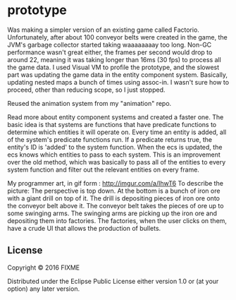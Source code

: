 # prototype

Was making a simpler version of an existing game called Factorio.
Unfortunately, after about 100 conveyor belts were created in the game, the JVM's garbage collector started taking waaaaaaaay too long.
Non-GC performance wasn't great either, the frames per second would drop to around 22, meaning it was taking longer than 16ms (30 fps) to process all the game data. I used Visual VM to profile the prototype, and the slowest part was updating the game data in the entity component system. Basically, updating nested maps a bunch of times using assoc-in. I wasn't sure how to proceed, other than reducing scope, so I just stopped.

Reused the animation system from my "animation" repo.

Read more about entity component systems and created a faster one. The basic idea is that systems are functions that have predicate functions to determine which entities it will operate on. Every time an entity is added, all of the system's predicate functions run. If a predicate returns true, the entity's ID is 'added' to the system function. When the ecs is updated, the ecs knows which entities to pass to each system. 
This is an improvement over the old method, which was basically to pass all of the entities to every system function and filter out the relevant entities on every frame.

My programmer art, in gif form : http://imgur.com/a/IhwT6
To describe the picture: 
The perspective is top down.
At the bottom is a bunch of iron ore with a giant drill on top of it. The drill is depositing pieces of iron ore onto the conveyor belt above it. The conveyor belt takes the pieces of ore up to some swinging arms. The swinging arms are picking up the iron ore and depositing them into factories.
The factories, when the user clicks on them, have a crude UI that allows the production of bullets. 

## License

Copyright © 2016 FIXME

Distributed under the Eclipse Public License either version 1.0 or (at
your option) any later version.
